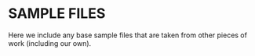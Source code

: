 # SAMPLE FILES

Here we include any base sample files that are taken from other pieces of work (including our own).
